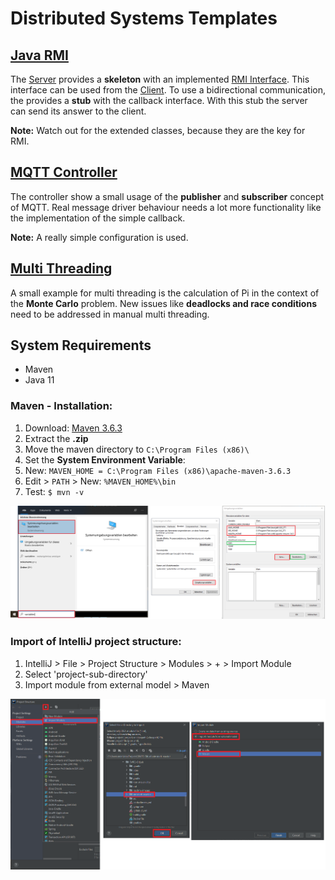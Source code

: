 # Distributed Systems Templates

## [Java RMI](JavaRMI/src/main/java)

The [Server](JavaRMI/src/main/java/server) provides a __skeleton__ with an
implemented [RMI Interface](JavaRMI/src/main/java/interfaces). This interface can be used from
the [Client](JavaRMI/src/main/java/client). To use a bidirectional communication, the provides a __stub__ with the
callback interface. With this stub the server can send its answer to the client.

__Note:__ Watch out for the extended classes, because they are the key for RMI.

## [MQTT Controller](MqttController/src/main/java/controller)

The controller show a small usage of the __publisher__ and __subscriber__ concept of MQTT. Real message driver behaviour
needs a lot more functionality like the implementation of the simple callback.

__Note:__ A really simple configuration is used.

## [Multi Threading](MultiThread_MonteCarlo/src/main/java/app)

A small example for multi threading is the calculation of Pi in the context of the __Monte Carlo__ problem. New issues
like __deadlocks and race conditions__ need to be addressed in manual multi threading.

## System Requirements

* Maven
* Java 11

### Maven - Installation:

1. Download: [Maven 3.6.3](https://downloads.apache.org/maven/maven-3/3.6.3/binaries/apache-maven-3.6.3-bin.zip)
2. Extract the __.zip__
3. Move the maven directory to `C:\Program Files (x86)\`
4. Set the __System Environment Variable__:
5. New: `MAVEN_HOME = C:\Program Files (x86)\apache-maven-3.6.3`
6. Edit > `PATH` > New: `%MAVEN_HOME%\bin`
7. Test: `$ mvn -v`

![System Variables](.readme-images/SystemVariables.png)

### Import of IntelliJ project structure:

1. IntelliJ > File > Project Structure > Modules > + > Import Module
2. Select 'project-sub-directory'
3. Import module from external model > Maven

![Import Project](.readme-images/ImportProjectStructure.png)

